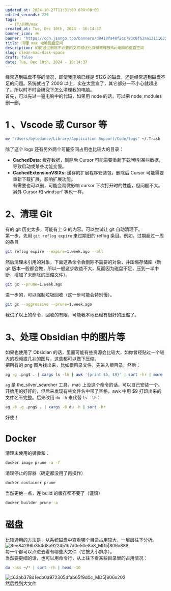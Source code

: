 ```yaml
---
updated_at: 2024-10-27T11:31:09.698+08:00
edited_seconds: 220
tags:
  - IT/折腾/mac
created_at: Tue, Dec 10th, 2024 - 16:14:37
banner_icon: 🚲
banner: "https://cdn.jsongo.top/banners/d8418fa48f2cc793c8f63aa13111635f.png"
title: 清理 mac 电脑磁盘空间
description: 如何通过删除不必要的文件和优化存储来释放Mac电脑的磁盘空间
slug: clean-mac-disk-space
draft: false
date: Tue, Dec 10th, 2024 - 16:14:37
---
```

经常遇到磁盘不够的情况，即使我电脑已经是 512G 的磁盘，还是经常遇到磁盘不足的问题。系统就占了 200G 以上，实在太黑盒了，其它部分一不小心就超出了。所以时不时会研究下怎么清理我的电脑。  
首先，可以先过一遍电脑中的代码，如果用 node 的话，可以把 node_modules 删一删。
# 1 、Vscode 或 Cursor 等
```bash
mv "/Users/bytedance/Library/Application Support/Code/logs" ~/.Trash
```
除了这个 logs 还有另外两个可能空间占用也比较大的目录：
- **CachedData:** 缓存数据，删除后 Cursor 可能需要重新下载/索引某些数据，导致启动或某些功能变慢。
- **CachedExtensionVSIXs:** 缓存的扩展程序安装包，删除后 Cursor 可能需要重新下载扩展，影响扩展功能。  
有需要也可以删，可能会稍微影响 cursor 下次打开时的性能，但问题不大。  
另外 Cursor 和 windsurf 等也一样。

# 2、清理 Git
有的 git 历史太多，可能有上 G 的内容。可以尝试让 git 自动清理下。  
第一步，先用 `git reflog expire` 来过期旧的 reflog 条目。例如，过期超过一周的条目
```bash
git reflog expire --expire=1.week.ago --all
```
然后清理未引用的对象，下面这条命令会删除不需要的对象，并压缩存储库（新 git 版本一般都会做，所以一般这步收益不大，反而因为磁盘不足，压到一半中断，增加了未删除的压缩文件）。
```bash
git gc --prune=1.week.ago
```
进一步的，可以强制垃圾回收（这一步可能会特别慢）。
```bash
git gc --aggressive --prune=1.week.ago
```
我试了以上的命令，回收的有限，可能我本地已经有很好的压缩了。

# 3、处理 Obsidian 中的图片等
如果也使用了 Obsidian 的话，里面可能有些资源会比较大，如你曾经贴过一个较大的视频或几兆的图片，这些都可以做下压缩。  
把所有的 png 图片找出来，比如根目录文件，先进入根目录，然后：
```bash
ag -g .png$ . | xargs ls -lh | awk '{print $5, $9}' | sort -hr | more
```
`ag` 是 the_silver_searcher 工具，mac 上没这个命令的话，可以自己安装一个。  
开始用的好好的，但后来发现有些文件名中带了空格，awk 中用 $9 打印出来的文件名不完整。后来改用 `du -h` 来代替 `ls -lh`：
```bash
ag -0 -g .png$ . | xargs -0 du -h | sort -hr
```
好使！

# Docker
清理未使用的镜像和：
```bash
docker image prune -a -f
```
清理停止的容器（确定都没用了再操作）
```bash
docker container prune
```
当然更绝一点，连 build 的缓存都不要了（谨慎）
```bash
docker builder prune -a
```

# 磁盘
比较通用的方法是，从系统磁盘中查看哪个目录占用较大，一层层往下分析。  
![8ee84296b354d8a922451b7d0e50e8a8_MD5|806x888](https://cdn.jsongo.top/2025/04/e2c574e7ab713206354294e0faac5ae1.webp)  
每一个都可以点进去看有哪些大文件（它按大小排序）。  
当然要更细的话，也可以用命令行，从上往下看某些目录里的占用情况：
```bash
du -hsx ~/* | sort -rh | head -10
```
![c63ab378d1ecb0a972305dfab65f9d0c_MD5|806x202](https://cdn.jsongo.top/2025/04/bba67c4fef0813913b1399566d099fc7.webp)  
然后找到大文件
